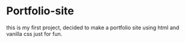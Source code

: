 # Portfolio-site
this is my first project, decided to make a portfolio site using html and vanilla css just for fun.
